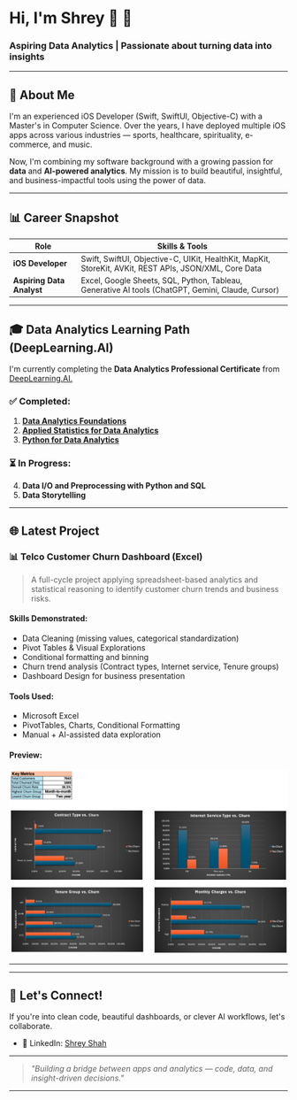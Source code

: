 # Hi, I'm Shrey 👋 🤖

### Aspiring Data Analytics | Passionate about turning data into insights

---

## 🚀 About Me

I'm an experienced iOS Developer (Swift, SwiftUI, Objective-C) with a Master's in Computer Science. Over the years, I have deployed multiple iOS apps across various industries — sports, healthcare, spirituality, e-commerce, and music.

Now, I'm combining my software background with a growing passion for **data** and **AI-powered analytics**. My mission is to build beautiful, insightful, and business-impactful tools using the power of data.

---

## 📊 Career Snapshot

| Role                      | Skills & Tools                                                                                                  |
| ------------------------- | --------------------------------------------------------------------------------------------------------------- |
| **iOS Developer**         | Swift, SwiftUI, Objective-C, UIKit, HealthKit, MapKit, StoreKit, AVKit, REST APIs, JSON/XML, Core Data          |
| **Aspiring Data Analyst** | Excel, Google Sheets, SQL, Python, Tableau, Generative AI tools (ChatGPT, Gemini, Claude, Cursor) |

---

## 🎓 Data Analytics Learning Path (DeepLearning.AI)

I'm currently completing the **Data Analytics Professional Certificate** from [DeepLearning.AI.](https://www.coursera.org/professional-certificates/data-analytics)

### ✅ Completed:

1. [**Data Analytics Foundations**](https://coursera.org/share/7984ede34ec805e2c634d9ba2fff0165)
2. [**Applied Statistics for Data Analytics**](https://coursera.org/share/7e448c865712c2b61775e5074dcff163)
3. [**Python for Data Analytics**](https://coursera.org/share/a745daf6a8aa1ca8c3b7c1776ce225ad)

### ⏳ In Progress:

4. **Data I/O and Preprocessing with Python and SQL**
5. **Data Storytelling**

---

## 🌐 Latest Project

### 📊 Telco Customer Churn Dashboard (Excel)

> A full-cycle project applying spreadsheet-based analytics and statistical reasoning to identify customer churn trends and business risks.

#### Skills Demonstrated:

* Data Cleaning (missing values, categorical standardization)
* Pivot Tables & Visual Explorations
* Conditional formatting and binning
* Churn trend analysis (Contract types, Internet service, Tenure groups)
* Dashboard Design for business presentation

#### Tools Used:

* Microsoft Excel
* PivotTables, Charts, Conditional Formatting
* Manual + AI-assisted data exploration

#### Preview:

![Dashboard Preview](https://github.com/Shrey10x/telco-customer-churn-dashboard/blob/main/dashboard_preview.png)

<!-- #### Live Repository:

[GitHub Link](#) (https://github.com/Shrey10x/telco-customer-churn-dashboard) -->

---

<!-- ## 📊 Upcoming Projects

* Python-based Churn Prediction (Logistic Regression + Data Viz)
* SQL-powered Customer Segmentation
* AI-Augmented Excel Automation Toolkit -->

---

## 👥 Let's Connect!

If you're into clean code, beautiful dashboards, or clever AI workflows, let's collaborate.


* 👤 LinkedIn: 
 [Shrey Shah](https://www.linkedin.com/in/shreyfeb/)

---

> *"Building a bridge between apps and analytics — code, data, and insight-driven decisions."*

---
